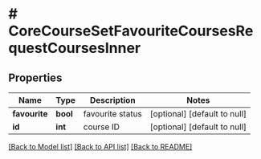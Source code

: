 # # CoreCourseSetFavouriteCoursesRequestCoursesInner

## Properties

Name | Type | Description | Notes
------------ | ------------- | ------------- | -------------
**favourite** | **bool** | favourite status | [optional] [default to null]
**id** | **int** | course ID | [optional] [default to null]

[[Back to Model list]](../../README.md#models) [[Back to API list]](../../README.md#endpoints) [[Back to README]](../../README.md)
